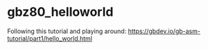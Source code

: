# gbz80_helloworld
Following this tutorial and playing around: https://gbdev.io/gb-asm-tutorial/part1/hello_world.html
